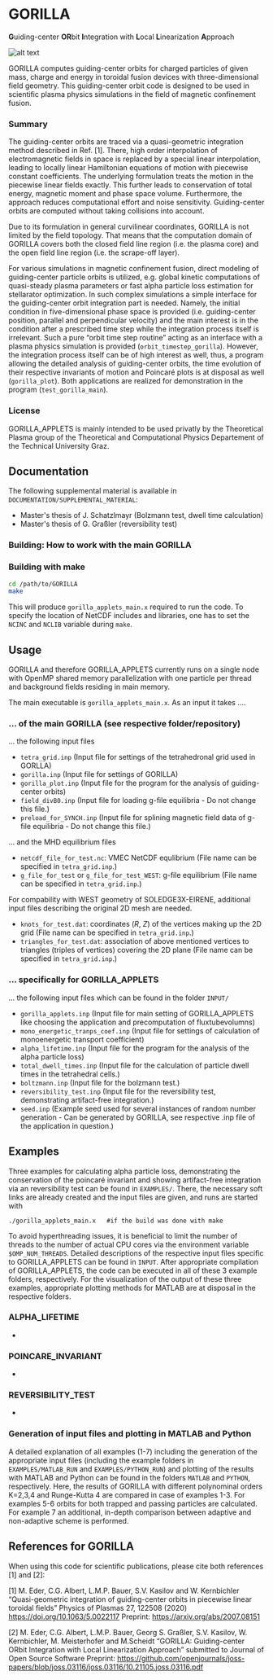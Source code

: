 # GORILLA
**G**uiding-center **OR**bit **I**ntegration with **L**ocal **L**inearization **A**pproach

![alt text](https://github.com/itpplasma/GORILLA/blob/main/DOCUMENTATION/LATEX/figures/title_image.png "Guiding-center orbit Poincaré plot with GORILLA")

GORILLA computes guiding-center orbits for charged particles of given mass, charge and energy in toroidal fusion devices with three-dimensional field geometry. This guiding-center orbit code is designed to be used in scientific plasma physics simulations in the field of magnetic confinement fusion.

### Summary
The guiding-center orbits are traced via a quasi-geometric integration method described in Ref. [1].
There, high order interpolation of electromagnetic fields in space is replaced by a special linear interpolation, leading to locally linear Hamiltonian equations of motion with piecewise constant coefficients. The underlying formulation treats the motion in the piecewise linear fields exactly. This further leads to conservation of total energy, magnetic moment and phase space volume. Furthermore, the approach reduces computational effort and noise sensitivity. Guiding-center orbits are computed without taking collisions into account.

Due to its formulation in general curvilinear coordinates, GORILLA is not limited by the field topology. That means that the computation domain of GORILLA covers both the closed field line region (i.e. the plasma core) and the open field line region (i.e. the scrape-off layer).

For various simulations in magnetic confinement fusion, direct modeling of guiding-center particle orbits is utilized, e.g. global kinetic computations of quasi-steady plasma parameters or fast alpha particle loss estimation for stellarator optimization. In such complex simulations a simple interface for the guiding-center orbit integration part is needed. Namely, the initial condition in five-dimensional phase space is provided (i.e. guiding-center position, parallel and perpendicular velocity) and the main interest is in the condition after a prescribed time step while the integration process itself is irrelevant. Such a pure “orbit time step routine” acting as an interface with a plasma physics simulation is provided (`orbit_timestep_gorilla`).
However, the integration process itself can be of high interest as well, thus, a program allowing the detailed analysis of guiding-center orbits, the time evolution of their respective invariants of motion and Poincaré plots is at disposal as well (`gorilla_plot`).
Both applications are realized for demonstration in the program (`test_gorilla_main`).

### License
GORILLA_APPLETS is mainly intended to be used privatly by the Theoretical Plasma group of the Theoretical and Computational Physics Departement of the Technical University Graz.


## Documentation
The following supplemental material is available in `DOCUMENTATION/SUPPLEMENTAL_MATERIAL`:
* Master's thesis of J. Schatzlmayr (Bolzmann test, dwell time calculation)
* Master's thesis of G. Graßler (reversibility test)


### Building: How to work with the main GORILLA


### Building with make
```bash
cd /path/to/GORILLA
make
```
This will produce `gorilla_applets_main.x` required to run the code. To specify the location of
NetCDF includes and libraries, one has to set the `NCINC` and `NCLIB` variable during `make`.


## Usage

GORILLA and therefore GORILLA_APPLETS currently runs on a single node with OpenMP shared memory parallelization with one particle per thread and background fields residing in main memory.

The main executable is `gorilla_applets_main.x`.
As an input it takes ....

### ... of the main GORILLA (see respective folder/repository)
... the following input files
* `tetra_grid.inp`                       (Input file for settings of the tetrahedronal grid used in GORLLA)
* `gorilla.inp`                             (Input file for settings of GORILLA)
* `gorilla_plot.inp`                   (Input file for the program for the analysis of guiding-center orbits)
* `field_divB0.inp`                     (Input file for loading g-file equilibria - Do not change this file.)
* `preload_for_SYNCH.inp`         (Input file for splining magnetic field data of g-file equilibria - Do not change this file.)

... and the MHD equilibrium files 
* `netcdf_file_for_test.nc`: VMEC NetCDF equlibrium (File name can be specified in `tetra_grid.inp`.)
* `g_file_for_test` or `g_file_for_test_WEST`: g-file equilibrium (File name can be specified in `tetra_grid.inp`.)

For compability with WEST geometry of SOLEDGE3X-EIRENE, additional input files describing the original 2D mesh are needed. 

* `knots_for_test.dat`: coordinates ($R$, $Z$) of the vertices making up the 2D grid (File name can be specified in `tetra_grid.inp`.)
* `triangles_for_test.dat`: association of above mentioned vertices to triangles (triples of vertices) covering the 2D plane (File name can be specified in `tetra_grid.inp`.)

### ... specifically for GORILLA_APPLETS
... the following input files which can be found in the folder `INPUT/`
* `gorilla_applets.inp`                       (Input file for main setting of GORILLA_APPLETS like choosing the application and precomputation of fluxtubevolumns)
* `mono_energetic_tranps_coef.inp`                             (Input file for settings of calculation of monoenergetic transport coefficient)
* `alpha_lifetime.inp`                   (Input file for the program for the analysis of the alpha particle loss)
* `total_dwell_times.inp`                     (Input file for the calculation of particle dwell times in the tetrahedral cells.)
* `boltzmann.inp`         (Input file for the bolzmann test.)
* `reversibility_test.inp`         (Input file for the reversibility test, demonstrating artifact-free integration.)
* `seed.inp`         (Example seed used for several instances of random number generation - Can be generated by GORILLA, see respective .inp file of the application in question.)

## Examples

Three examples for calculating alpha particle loss, demonstrating the conservation of the poincaré invariant and showing artifact-free integration via an reversibility test can be found in `EXAMPLES/`. There, the necessary soft links are already created and the input files are given, and runs are started with
```
./gorilla_applets_main.x   #if the build was done with make
```
To avoid hyperthreading issues, it is beneficial to limit the number of threads to
the number of actual CPU cores via the environment variable `$OMP_NUM_THREADS`.
Detailed descriptions of the respective input files specific to GORILLA_APPLETS can be found in `INPUT`.
After appropriate compilation of GORILLA_APPLETS, the code can be executed in all of these 3 example folders, respectively.
For the visualization of the output of these three examples, appropriate plotting methods for MATLAB are at disposal in the respective folders.

### ALPHA_LIFETIME
* 

### POINCARE_INVARIANT
* 

### REVERSIBILITY_TEST
* 


### Generation of input files and plotting in MATLAB and Python
A detailed explanation of all examples (1-7) including the generation of the appropriate input files (including the example folders in `EXAMPLES/MATLAB_RUN` and `EXAMPLES/PYTHON_RUN`) and plotting of the results with MATLAB and Python can be found in the folders `MATLAB` and `PYTHON`, respectively.
Here, the results of GORILLA with different polynominal orders K=2,3,4 and Runge-Kutta 4 are compared in case of examples 1-3. For examples 5-6 orbits for both trapped and passing particles are calculated. For example 7 an additional, in-depth comparison between adaptive and non-adaptive scheme is performed.


## References for GORILLA
When using this code for scientific publications, please cite both references [1] and [2]:

[1] M. Eder, C.G. Albert, L.M.P. Bauer, S.V. Kasilov and W. Kernbichler
“Quasi-geometric integration of guiding-center orbits in piecewise linear toroidal fields”
Physics of Plasmas 27, 122508 (2020)
<https://doi.org/10.1063/5.0022117>
Preprint: <https://arxiv.org/abs/2007.08151>

[2] M. Eder, C.G. Albert, L.M.P. Bauer, Georg S. Graßler, S.V. Kasilov, W. Kernbichler, M. Meisterhofer and M.Scheidt
“GORILLA: Guiding-center ORbit Integration with Local Linearization Approach”
submitted to Journal of Open Source Software
Preprint: <https://github.com/openjournals/joss-papers/blob/joss.03116/joss.03116/10.21105.joss.03116.pdf>
